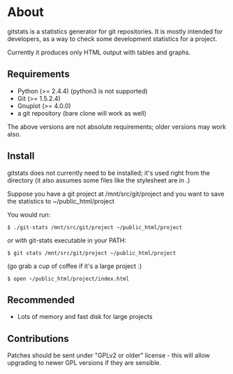 # About
gitstats is a statistics generator for git repositories.  It is mostly intended
for developers, as a way to check some development statistics for a project.

Currently it produces only HTML output with tables and graphs.

## Requirements

- Python (>= 2.4.4) (python3 is not supported)
- Git (>= 1.5.2.4)
- Gnuplot (>= 4.0.0)
- a git repository (bare clone will work as well)

The above versions are not absolute requirements; older versions may work also.

## Install

gitstats does not currently need to be installed; it's used right from the
directory (it also assumes some files like the stylesheet are in .)

Suppose you have a git project at /mnt/src/git/project
and you want to save the statistics to ~/public_html/project

You would run:

    $ ./git-stats /mnt/src/git/project ~/public_html/project

or with git-stats executable in your PATH:

    $ git stats /mnt/src/git/project ~/public_html/project

(go grab a cup of coffee if it's a large project :)
    
    $ open ~/public_html/project/index.html

## Recommended

- Lots of memory and fast disk for large projects

## Contributions

Patches should be sent under "GPLv2 or older" license - this will allow
upgrading to newer GPL versions if they are sensible.

